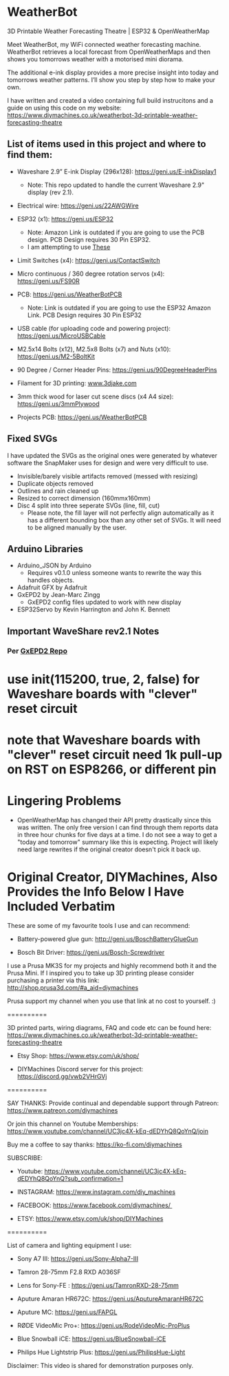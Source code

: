 # WeatherBot
3D Printable Weather Forecasting Theatre | ESP32 &amp; OpenWeatherMap

Meet WeatherBot, my WiFi connected weather forecasting machine. WeatherBot retrieves a local forecast from OpenWeatherMaps and then shows you tomorrows weather with a motorised mini diorama.

The additional e-ink display provides a more precise insight into today and tomorrows weather patterns. I’ll show you step by step how to make your own. 

I have written and created a video containing full build instrucitons and a guide on using this code on my website: https://www.diymachines.co.uk/weatherbot-3d-printable-weather-forecasting-theatre

## List of items used in this project and where to find them:

* Waveshare 2.9” E-ink Display (296x128): https://geni.us/E-inkDisplay1

    * Note: This repo updated to handle the current Waveshare 2.9" display (rev 2.1).

* Electrical wire: https://geni.us/22AWGWire

* ESP32 (x1): https://geni.us/ESP32

    * Note: Amazon Link is outdated if you are going to use the PCB design. PCB Design requires 30 Pin ESP32.
    * I am attempting to use [These](https://www.amazon.com/Development-Microcontroller-Integrated-Antenna-Amplifiers/dp/B09GK74F7N/ref=sr_1_2_sspa?crid=VFRPS8IX7O6F&keywords=esp32+30p&qid=1675775058&sprefix=esp32+30p%2Caps%2C102&sr=8-2-spons&psc=1&spLa=ZW5jcnlwdGVkUXVhbGlmaWVyPUFWUkxEVlhQTTZTN1gmZW5jcnlwdGVkSWQ9QTAxODM2ODUyNEM2MTBMUUM1QTZFJmVuY3J5cHRlZEFkSWQ9QTAwNzMyMDYyMk1HVTU1Tlk0V0tXJndpZGdldE5hbWU9c3BfYXRmJmFjdGlvbj1jbGlja1JlZGlyZWN0JmRvTm90TG9nQ2xpY2s9dHJ1ZQ==)

* Limit Switches (x4): https://geni.us/ContactSwitch

* Micro continuous / 360 degree rotation servos (x4): https://geni.us/FS90R

* PCB: https://geni.us/WeatherBotPCB

    * Note: Link is outdated if you are going to use the ESP32 Amazon Link. PCB Design requires 30 Pin ESP32

* USB cable (for uploading code and powering project): https://geni.us/MicroUSBCable

* M2.5x14 Bolts (x12), M2.5x8 Bolts (x7) and Nuts (x10): https://geni.us/M2-5BoltKit

* 90 Degree / Corner Header Pins: https://geni.us/90DegreeHeaderPins

* Filament for 3D printing: www.3djake.com

* 3mm thick wood for laser cut scene discs (x4 A4 size): https://geni.us/3mmPlywood

* Projects PCB: https://geni.us/WeatherBotPCB 

## Fixed SVGs
I have updated the SVGs as the original ones were generated by whatever software the SnapMaker uses for design and were very difficult to use.
* Invisible/barely visible artifacts removed (messed with resizing)
* Duplicate objects removed
* Outlines and rain cleaned up 
* Resized to correct dimension (160mmx160mm) 
* Disc 4 split into three seperate SVGs (line, fill, cut)
  * Please note, the fill layer will not perfectly align automatically as it has a different bounding box than any other set of SVGs. It will need to be aligned manually by the user.

## Arduino Libraries
* Arduino_JSON by Arduino
    * Requires v0.1.0 unless someone wants to rewrite the way this handles objects.
* Adafruit GFX by Adafruit
* GxEPD2 by Jean-Marc Zingg
    * GxEPD2 config files updated to work with new display
* ESP32Servo by Kevin Harrington and John K. Bennett

## Important WaveShare rev2.1 Notes
### Per [GxEPD2 Repo](https://github.com/ZinggJM/GxEPD2#important-note)
# use init(115200, true, 2, false) for Waveshare boards with "clever" reset circuit
# note that Waveshare boards with "clever" reset circuit need 1k pull-up on RST on ESP8266, or different pin

# Lingering Problems
* OpenWeatherMap has changed their API pretty drastically since this was written. The only free version I can find through them reports data in three hour chunks for five days at a time. I do not see a way to get a "today and tomorrow" summary like this is expecting. Project will likely need large rewrites if the original creator doesn't pick it back up.

# Original Creator, DIYMachines, Also Provides the Info Below I Have Included Verbatim

These are some of my favourite tools I use and can recommend:

* Battery-powered glue gun: http://geni.us/BoschBatteryGlueGun

* Bosch Bit Driver: https://geni.us/Bosch-Screwdriver 

I use a Prusa MK3S for my projects and highly recommend both it and the Prusa Mini. If I inspired you to take up 3D printing please consider purchasing a printer via this link: http://shop.prusa3d.com/#a_aid=diymachines

Prusa support my channel when you use that link at no cost to yourself. :)

 ==========

3D printed parts, wiring diagrams, FAQ and code etc can be found here: https://www.diymachines.co.uk/weatherbot-3d-printable-weather-forecasting-theatre 

* Etsy Shop: https://www.etsy.com/uk/shop/

* DIYMachines Discord server for this project: https://discord.gg/vwb2VHrGVj

========== 

SAY THANKS: Provide continual and dependable support through Patreon: https://www.patreon.com/diymachines

Or join this channel on Youtube Memberships: https://www.youtube.com/channel/UC3jc4X-kEq-dEDYhQ8QoYnQ/join

Buy me a coffee to say thanks: https://ko-fi.com/diymachines

SUBSCRIBE:

* Youtube: https://www.youtube.com/channel/UC3jc4X-kEq-dEDYhQ8QoYnQ?sub_confirmation=1

* INSTAGRAM: https://www.instagram.com/diy_machines

* FACEBOOK: https://www.facebook.com/diymachines/ 

* ETSY: https://www.etsy.com/uk/shop/DIYMachines

==========

List of camera and lighting equipment I use:

* Sony A7 III: https://geni.us/Sony-Alpha7-III

* Tamron 28-75mm F2.8 RXD A036SF

* Lens for Sony-FE : https://geni.us/TamronRXD-28-75mm

* Aputure Amaran HR672C: https://geni.us/AputureAmaranHR672C

* Aputure MC: https://geni.us/FAPGL

* RØDE VideoMic Pro+: https://geni.us/RodeVideoMic-ProPlus

* Blue Snowball iCE: https://geni.us/BlueSnowball-iCE

* Philips Hue Lightstrip Plus: https://geni.us/PhilipsHue-Light

Disclaimer: This video is shared for demonstration purposes only.
